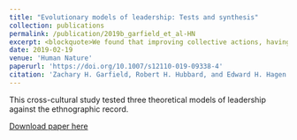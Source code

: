 ```yaml
---
title: "Evolutionary models of leadership: Tests and synthesis"
collection: publications
permalink: /publication/2019b_garfield_et_al-HN
excerpt: <blockquote>We found that improving collective actions, having expertise, providing counsel, and being respected, having high neural capital, and being polygynous are common properties of leaders, which warrants a synthesis of the collective action, prestige, and neural capital and reproductive skew models. We sketch one such synthesis involving high-quality decision-making and other computational services.</blockquote>
date: 2019-02-19
venue: 'Human Nature'
paperurl: 'https://doi.org/10.1007/s12110-019-09338-4'
citation: 'Zachary H. Garfield, Robert H. Hubbard, and Edward H. Hagen. (2019). &quot;Evolutionary models of leadership: Tests and synthesis.&quot; <i>Human Nature</i>. 30(1).'
---
```

This cross-cultural study tested three theoretical models of leadership against the ethnographic record. 

[Download paper here](http://zhgarfield.github.io/files/garfield_et_al_2019_HN.pdf)
